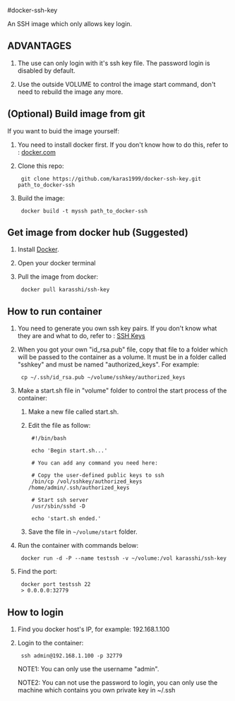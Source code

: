#docker-ssh-key

An SSH image which only allows key login. 

## ADVANTAGES

1. The use can only login with it's ssh key file. The password login is disabled by default.

2. Use the outside VOLUME to control the image start command, don't need to rebuild the image any more.  

## (Optional) Build image from git

If you want to buid the image yourself: 

1. You need to install docker first. If you don't know how to do this, refer to : [docker.com](https://www.docker.com)

2. Clone this repo:

        git clone https://github.com/karas1999/docker-ssh-key.git path_to_docker-ssh

3. Build the image:

        docker build -t myssh path_to_docker-ssh

## Get image from docker hub (Suggested)

1. Install [Docker](https://www.docker.com).

2. Open your docker terminal

3. Pull the image from docker:

        docker pull karasshi/ssh-key

## How to run container

1. You need to generate you own ssh key pairs. If you don't know what they are and what to do, refer to : [SSH Keys](https://wiki.archlinux.org/index.php/SSH_keys)

2. When you got your own "id_rsa.pub" file, copy that file to a folder which will be passed to the container as a volume. It must be in a folder called "sshkey" and must be named "authorized_keys". For example:

        cp ~/.ssh/id_rsa.pub ~/volume/sshkey/authorized_keys

3. Make a start.sh file in "volume" folder to control the start process of the container:

    1. Make a new file called start.sh.

    2. Edit the file as follow:

            #!/bin/bash

            echo 'Begin start.sh...'

            # You can add any command you need here:

            # Copy the user-defined public keys to ssh
            /bin/cp /vol/sshkey/authorized_keys /home/admin/.ssh/authorized_keys

            # Start ssh server
            /usr/sbin/sshd -D

            echo 'start.sh ended.'

    3.  Save the file in ```~/volume/start``` folder.

4. Run the container with commands below:

        docker run -d -P --name testssh -v ~/volume:/vol karasshi/ssh-key

5. Find the port:

        docker port testssh 22
        > 0.0.0.0:32779

## How to login

1. Find you docker host's IP, for example: 192.168.1.100

2. Login to the container:

        ssh admin@192.168.1.100 -p 32779

    NOTE1: You can only use the username "admin".

    NOTE2: You can not use the password to login, you can only use the machine which contains you own private key in ~/.ssh